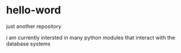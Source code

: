 # hello-word
just another repository

i am currently intersted in many python modules that interact with the database systems
